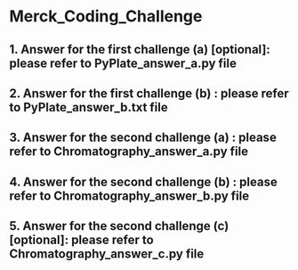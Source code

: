 # Merck_Coding_Challenge
## 1. Answer for the first challenge (a) [optional]: please refer to PyPlate_answer_a.py file
## 2. Answer for the first challenge (b) : please refer to PyPlate_answer_b.txt file
## 3. Answer for the second challenge (a) : please refer to Chromatography_answer_a.py file
## 4. Answer for the second challenge (b) : please refer to Chromatography_answer_b.py file
## 5. Answer for the second challenge (c) [optional]: please refer to Chromatography_answer_c.py file
